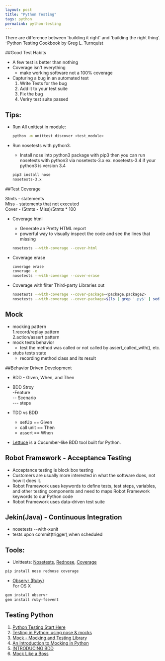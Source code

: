 ```yaml
---
layout: post
title: "Python Testing"
tags: python
permalink: python-testing
---
```


There are difference between 'building it right' and 'building the right thing'. -Python Testing Cookbook by Greg L. Turnquist


##Good Test Habits
* A few test is better than nothing  
* Coverage isn't everything  
  - make working software not a 100% coverage
* Capturing a bug in an automated test  
  1. Write Tests for the bug  
  2. Add it to your test suite  
  3. Fix the bug  
  4. Veriry test suite passed  


## Tips:
* Run All unittest in module:

  ```sh
  python -m unittest discover <test_module>
  ```
* Run nosetests with python3.  
  - Install nose into python3 package with pip3 then you can run nosetests with python3 via nosetests-3.x ex. nosetests-3.4 if your python3 is version 3.4

  ```sh
  pip3 install nose
  nosetests-3.x
  ```


##Test Coverage

Stmts - statements  
Miss - statements that not executed  
Cover - (Stmts - Miss)/Stmts * 100  

* Coverage html  
  - Generate an Pretty HTML report  
  - powerful way to visually inspect the code and see the lines that missing  

  ```sh
  nosetests --with-coverage --cover-html 
  ```
* Coverage erase

  ```sh
  coverage erase
  coverage -e
  nosetests --with-coverage --cover-erase
  ```
* Coverage with filter Third-party Libraries out

  ```sh
  nosetests --with-coverage --cover-package=<package,package2>
  nosetests --with-coverage --cover-package=$(ls | grep '.py$' | sed 's/[.]py$//' | xargs | sed 's/[\ ]/,/g')
  ```


## Mock

* mocking pattern  
  1.record/replay pattern  
  2.action/assert pattern 
* mock tests behavior  
  - test the method was called or not called by assert_called_with(), etc.  
* stubs tests state  
  - recording method class and its result  


##Behavior Driven Development

* BDD - Given, When, and Then
* BDD Stroy  
  -Feature  
  -- Scenario  
  --- steps  

* TDD vs BDD  
  - setUp   ==  Given  
  - call unit ==  Then  
  - assert    ==   When  

* [Lettuce](http://lettuce.it) is a Cucumber-like BDD tool built for Python.


## Robot Framework - Acceptance Testing 
* Acceptance testing is block box testing
* Customers are usually more interested in what the software does, not how it does it.  
* Robot Framework uses keywords to define tests, test steps, variables, and other testing components and need to maps Robot Framework keywords to our Python code  
* Robot Framework uses data-driven test suite  


## Jekin(Java) - Continuous Integration
* nosetests --with-xunit
* tests upon commit(trigger),when scheduled


## Tools:
  * Unittests: [Nosetests](https://nose.readthedocs.org), [Rednose](https://pypi.python.org/pypi/rednose), [Coverage](https://pypi.python.org/pypi/coverage)

  ```sh
  pip install nose rednose coverage
  ```

  * [Observr (Ruby)](https://github.com/kevinburke/observr)  
  For OS X

  ```sh
  gem install observr
  gem install ruby-fsevent
  ```

## Testing Python
1. [Python Testing Start Here](http://pythontesting.net/start-here/)
2. [Testing in Python: using nose & mocks](http://techblog.appnexus.com/2012/testing-in-python-using-nose-mocks/)
3. [Mock - Mocking and Testing Library](http://www.voidspace.org.uk/python/mock/)
4. [An Introduction to Mocking in Python](http://www.toptal.com/python/an-introduction-to-mocking-in-python)
5. [INTRODUCING BDD](http://dannorth.net/introducing-bdd./)
6. [Mock Like a Boss](http://slidedeck.io/oxtopus/mocklikeaboss)


